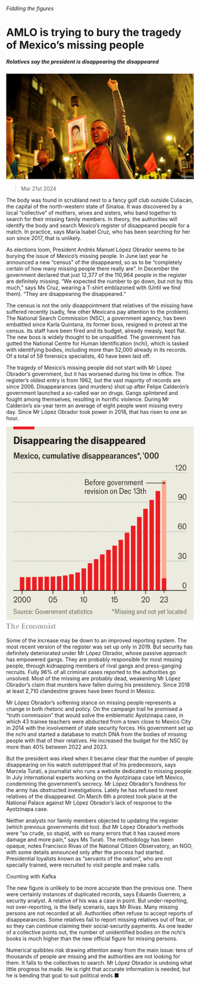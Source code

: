 ###### Fiddling the figures

# AMLO is trying to bury the tragedy of Mexico’s missing people 

##### Relatives say the president is disappearing the disappeared 

![image](images/20240323_AMP002.jpg) 

> Mar 21st 2024 

The body was found in scrubland next to a fancy golf club outside Culiacán, the capital of the north-western state of Sinaloa. It was discovered by a local “collective” of mothers, wives and sisters, who band together to search for their missing family members. In theory, the authorities will identify the body and search Mexico’s register of disappeared people for a match. In practice, says María Isabel Cruz, who has been searching for her son since 2017, that is unlikely.

As elections loom, President Andrés Manuel López Obrador seems to be burying the issue of Mexico’s missing people. In June last year he announced a new “census” of the disappeared, so as to be “completely certain of how many missing people there really are”. In December the government declared that just 12,377 of the 110,964 people in the register are definitely missing. “We expected the number to go down, but not by this much,” says Ms Cruz, wearing a T-shirt emblazoned with  (Until we find them). “They are disappearing the disappeared.”

The census is not the only disappointment that relatives of the missing have suffered recently (sadly, few other Mexicans pay attention to the problem). The National Search Commission (NSC), a government agency, has been embattled since Karla Quintana, its former boss, resigned in protest at the census. Its staff have been fired and its budget, already measly, kept flat. The new boss is widely thought to be unqualified. The government has gutted the National Centre for Human Identification (nchi), which is tasked with identifying bodies, including more than 52,000 already in its records. Of a total of 59 forensics specialists, 40 have been laid off.

The tragedy of Mexico’s missing people did not start with Mr López Obrador’s government, but it has worsened during his time in office. The register’s oldest entry is from 1962, but the vast majority of records are since 2006. Disappearances (and murders) shot up after Felipe Calderón’s government launched a so-called war on drugs. Gangs splintered and fought among themselves, resulting in horrific violence. During Mr Calderón’s six-year term an average of eight people went missing every day. Since Mr López Obrador took power in 2018, that has risen to one an hour.

![image](images/20240323_AMC704.png) 


Some of the increase may be down to an improved reporting system. The most recent version of the register was set up only in 2019. But security has definitely deteriorated under Mr López Obrador, whose passive approach has empowered gangs. They are probably responsible for most missing people, through kidnapping members of rival gangs and press-ganging recruits. Fully 96% of all criminal cases reported to the authorities go unsolved. Most of the missing are probably dead, weakening Mr López Obrador’s claim that murders have fallen during his presidency. Since 2018 at least 2,710 clandestine graves have been found in Mexico.

Mr López Obrador’s softening stance on missing people represents a change in both rhetoric and policy. On the campaign trail he promised a “truth commission” that would solve the emblematic Ayotzinapa case, in which 43 trainee teachers were abducted from a town close to Mexico City in 2014 with the involvement of state security forces. His government set up the nchi and started a database to match DNA from the bodies of missing people with that of their relatives. He increased the budget for the NSC by more than 40% between 2022 and 2023.

But the president was irked when it became clear that the number of people disappearing on his watch outstripped that of his predecessors, says Marcela Turati, a journalist who runs a website dedicated to missing people. In July international experts working on the Ayotzinapa case left Mexico, condemning the government’s secrecy. Mr López Obrador’s fondness for the army has obstructed investigations. Lately he has refused to meet relatives of the disappeared. On March 6th a protest took place at the National Palace against Mr López Obrador’s lack of response to the Ayotzinapa case. 

Neither analysts nor family members objected to updating the register (which previous governments did too). But Mr López Obrador’s methods were “so crude, so stupid, with so many errors that it has caused more damage and more pain,” says Ms Turati. The methodology has been opaque, notes Francisco Rivas of the National Citizen Observatory, an NGO, with some details announced only after the process had started. Presidential loyalists known as “servants of the nation”, who are not specially trained, were recruited to visit people and make calls.

Counting with Kafka

The new figure is unlikely to be more accurate than the previous one. There were certainly instances of duplicated records, says Eduardo Guerrero, a security analyst. A relative of his was a case in point. But under-reporting, not over-reporting, is the likely scenario, says Mr Rivas. Many missing persons are not recorded at all. Authorities often refuse to accept reports of disappearances. Some relatives fail to report missing relatives out of fear, or so they can continue claiming their social-security payments. As one leader of a collective points out, the number of unidentified bodies on the nchi‘s books is much higher than the new official figure for missing persons.

Numerical quibbles risk drawing attention away from the main issue: tens of thousands of people are missing and the authorities are not looking for them. It falls to the collectives to search. Mr López Obrador is undoing what little progress he made. He is right that accurate information is needed, but he is bending that goal to suit political ends.■


